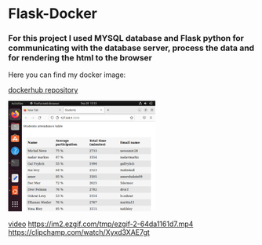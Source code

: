# Flask-Docker

### For this project I used MYSQL database and Flask python for communicating with the database server, process the data and for rendering the html to the browser

Here you can find my docker image: 

[dockerhub repository](https://hub.docker.com/repository/docker/nevosmic/bynet_docker)

<img src="app/screen-shots/table.png" width="300">

[video](https://im2.ezgif.com/tmp/ezgif-2-64da1161d7.mp4)
https://im2.ezgif.com/tmp/ezgif-2-64da1161d7.mp4
https://clipchamp.com/watch/Xyxd3XAE7gt


